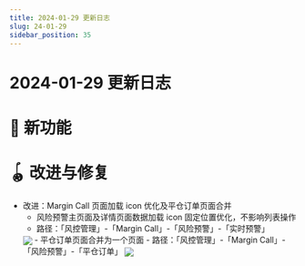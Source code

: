 ```yaml
---
title: 2024-01-29 更新日志
slug: 24-01-29
sidebar_position: 35
---
```



# 2024-01-29 更新日志

# 🎉 新功能

# 🪀 改进与修复

- 改进：Margin Call 页面加载 icon 优化及平仓订单页面合并
    - 风险预警主页面及详情页面数据加载 icon 固定位置优化，不影响列表操作
    - 路径：「风控管理」-「Margin Call」-「风险预警」-「实时预警」
    <img src="/assets/D4oWbm27IoqffyxDq9mcalHOnfg.gif" src-width="2252" src-height="920" align="center"/>
    - 平仓订单页面合并为一个页面
    - 路径：「风控管理」-「Margin Call」-「风险预警」-「平仓订单」 
    <img src="/assets/Ij6Sb9SHeoq6dLx2R47cHmhjnOh.png" src-width="3766" src-height="1020" align="center"/>
    
